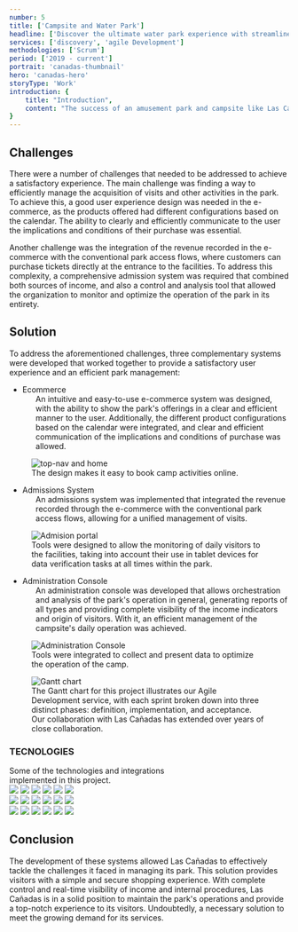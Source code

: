 ```yaml
---
number: 5
title: ['Campsite and Water Park']
headline: ['Discover the ultimate water park experience with streamlined', 'management']
services: ['discovery', 'agile Development']
methodologies: ['Scrum']
period: ['2019 - current']
portrait: 'canadas-thumbnail'
hero: 'canadas-hero'
storyType: 'Work'
introduction: {
    title: "Introduction",
    content: "The success of an amusement park and campsite like Las Cañadas largely depends on its ability to attract and manage visitors efficiently. For this reason, it was necessary to develop an easy-to-use e-commerce system that presents the park's wide range of activities and services in an attractive and accessible manner."
}
---
```


<div>
    <h2>Challenges</h2>
    <p>There were a number of challenges that needed to be addressed to achieve a satisfactory experience. The main challenge was finding a way to efficiently manage the acquisition of visits and other activities in the park. To achieve this, a good user experience design was needed in the e-commerce, as the products offered had different configurations based on the calendar. The ability to clearly and efficiently communicate to the user the implications and conditions of their purchase was essential.</p>   
    <p>Another challenge was the integration of the revenue recorded in the e-commerce with the conventional park access flows, where customers can purchase tickets directly at the entrance to the facilities. To address this complexity, a comprehensive admission system was required that combined both sources of income, and also a control and analysis tool that allowed the organization to monitor and optimize the operation of the park in its entirety.</p>
</div>
<div>
    <h2>Solution</h2>
    <p>To address the aforementioned challenges, three complementary systems were developed that worked together to provide a satisfactory user experience and an efficient park management:</p>   
</div>
<ul class="story_story__mainContent__fullList__ClxE5">
    <li>Ecommerce
        <ul>
            <span>An intuitive and easy-to-use e-commerce system was designed, with the ability to show the park's offerings in a clear and efficient manner to the user. Additionally, the different product configurations based on the calendar were integrated, and clear and efficient communication of the implications and conditions of purchase was allowed.</span>
        </ul>
    </li>
</ul>
<div>
    <figure>
        <img src="/work/canadas-figure1.jpg" alt="top-nav and home"/>
        <figcaption class="story_story__mainContent__caption__IQRnS">The design makes it easy to book camp activities online.</figcaption>
    </figure>    
</div>
<ul class="story_story__mainContent__fullList__ClxE5">
    <li>Admissions System
        <ul>
            <span>An admissions system was implemented that integrated the revenue recorded through the e-commerce with the conventional park access flows, allowing for a unified management of visits.</span>
        </ul>
    </li>
</ul>
<div>
    <figure>
        <img src="/work/canadas-figure2.jpg" alt="Admision portal"/>
        <figcaption class="story_story__mainContent__caption__IQRnS">Tools were designed to allow the monitoring of daily visitors to the facilities, taking into account their use in tablet devices for data verification tasks at all times within the park.</figcaption>
    </figure>    
</div>
<ul class="story_story__mainContent__fullList__ClxE5">
    <li>Administration Console
        <ul>
            <span>An administration console was developed that allows orchestration and analysis of the park's operation in general, generating reports of all types and providing complete visibility of the income indicators and origin of visitors. With it, an efficient management of the campsite's daily operation was achieved.</span>
        </ul>
    </li>
</ul>
<div>
    <figure>
        <img src="/work/canadas-figure3.jpg" alt="Administration Console"/>
        <figcaption class="story_story__mainContent__caption__IQRnS">Tools were integrated to collect and present data to optimize the operation of the camp.</figcaption>
    </figure>    
</div>
<div class="story_story__mainContent__gantt__TErEp">
    <figure>
        <img src="/work/project-chart-en--ongoing.jpg" alt="Gantt chart"/>
        <figcaption class="story_story__mainContent__caption__IQRnS">The Gantt chart for this project illustrates our Agile Development service, with each sprint broken down into three distinct phases: definition, implementation, and acceptance. Our collaboration with Las Cañadas has extended over years of close collaboration. </figcaption>
    </figure>
</div>
<div class="story_story__mainContent__technologies__v5XXm">
    <div>
        <h3>TECNOLOGIES</h3>
        <span>Some of the technologies and integrations<br/>implemented in this project.</span>
    </div>   
    <div class="story_story__mainContent__technologies__images__6NSg5">
        <div>
            <img src="/technologies/gcloud.svg"/>
            <img src="/technologies/cloudflare.svg"/>
            <img src="/technologies/kubernetes.svg"/>
            <img src="/technologies/java.svg"/>
            <img src="/technologies/nodejs.svg"/>
            <img src="/technologies/mysql-small.svg"/>
        </div>
        <div>
            <img src="/technologies/vue.svg"/>
            <img src="/technologies/html.svg"/>
            <img src="/technologies/css.svg"/>
            <img src="/technologies/javascript.svg"/>
            <img src="/technologies/typescript.svg"/>
            <img src="/technologies/rest.svg" class="story_story__mainContent__technologies__images__large__KxVD1"/>
        </div>
        <div>
            <img src="/technologies/stripe.svg" class="story_story__mainContent__technologies__images__large__KxVD1"/>
            <img src="/technologies/spring.svg"/>
            <img src="/technologies/gitlab.svg"/>
            <img src="/technologies/nginx.svg"/>
            <img src="/technologies/gradle.svg"/>
            <img src="/technologies/npm.svg" class="story_story__mainContent__technologies__images__large__KxVD1"/>
        </div>
    </div>     
</div>
<div>
    <h2>Conclusion</h2>
    <p>The development of these systems allowed Las Cañadas to effectively tackle the challenges it faced in managing its park. This solution provides visitors with a simple and secure shopping experience. With complete control and real-time visibility of income and internal procedures, Las Cañadas is in a solid position to maintain the park's operations and provide a top-notch experience to its visitors. Undoubtedly, a necessary solution to meet the growing demand for its services.</p>
</div>